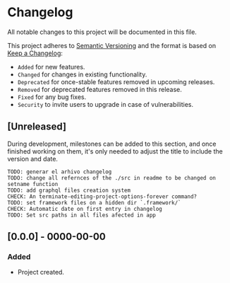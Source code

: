 <!-- markdownlint-disable MD024 -->
# Changelog

All notable changes to this project will be documented in this file.

This project adheres to [Semantic Versioning](https://semver.org/spec/v2.0.0.html) and the format is based on [Keep a Changelog](https://keepachangelog.com/en/1.0.0/):

- `Added` for new features.
- `Changed` for changes in existing functionality.
- `Deprecated` for once-stable features removed in upcoming releases.
- `Removed` for deprecated features removed in this release.
- `Fixed` for any bug fixes.
- `Security` to invite users to upgrade in case of vulnerabilities.

## [Unreleased]

During development, milestones can be added to this section, and once finished working on them, it's only needed to adjust the title to include the version and date.

    TODO: generar el arhivo changelog
    TODO: change all refernces of the ./src in readme to be changed on setname function
    TODO: add graphql files creation system
    CHECK: An terminate-editing-project-options-forever command?
    TODO: set framework files on a hidden dir `.framework/`
    CHECK: Automatic date on first entry in changelog
    TODO: Set src paths in all files afected in app

## [0.0.0] - 0000-00-00

### Added

- Project created.